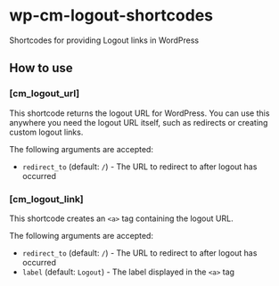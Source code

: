# wp-cm-logout-shortcodes
Shortcodes for providing Logout links in WordPress

## How to use

### [cm_logout_url]
This shortcode returns the logout URL for WordPress. You can use this anywhere you need the logout URL itself, such as
redirects or creating custom logout links.

The following arguments are accepted:

- `redirect_to` (default: `/`) - The URL to redirect to after logout has occurred

### [cm_logout_link]
This shortcode creates an `<a>` tag containing the logout URL.

The following arguments are accepted:

- `redirect_to` (default: `/`) - The URL to redirect to after logout has occurred
- `label` (default: `Logout`) - The label displayed in the `<a>` tag
